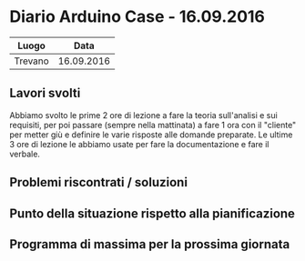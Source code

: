 # Diario Arduino Case - 16.09.2016

| Luogo        | Data           |
| ------------- |:-------------:|
| Trevano      | 16.09.2016 |

## Lavori svolti
Abbiamo svolto le prime 2 ore di lezione a fare la teoria sull'analisi e sui requisiti, per poi passare (sempre nella mattinata) a fare 1 ora  con il "cliente" per metter giù e definire le varie risposte alle domande preparate.
Le ultime 3 ore di lezione le abbiamo usate per fare la documentazione e fare il verbale.


## Problemi riscontrati / soluzioni

## Punto della situazione rispetto alla pianificazione

## Programma di massima per la prossima giornata
